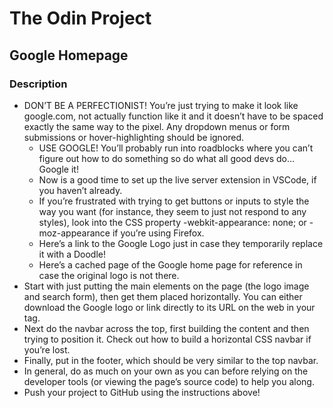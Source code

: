 # The Odin Project
## Google Homepage

### Description

+ DON’T BE A PERFECTIONIST! You’re just trying to make it look like google.com, not actually function like it and it doesn’t have to be spaced exactly the same way to the pixel. Any dropdown menus or form submissions or hover-highlighting should be ignored.
	- USE GOOGLE! You’ll probably run into roadblocks where you can’t figure out how to do something so do what all good devs do… Google it!
	- Now is a good time to set up the live server extension in VSCode, if you haven’t already.
	- If you’re frustrated with trying to get buttons or inputs to style the way you want (for instance, they seem to just not respond to any styles), look into the CSS property -webkit-appearance: none; or -moz-appearance if you’re using Firefox.
	- Here’s a link to the Google Logo just in case they temporarily replace it with a Doodle!
	- Here’s a cached page of the Google home page for reference in case the original logo is not there.
+ Start with just putting the main elements on the page (the logo image and search form), then get them placed horizontally. You can either download the Google logo or link directly to its URL on the web in your <img> tag.
+ Next do the navbar across the top, first building the content and then trying to position it. Check out how to build a horizontal CSS navbar if you’re lost.
+ Finally, put in the footer, which should be very similar to the top navbar.
+ In general, do as much on your own as you can before relying on the developer tools (or viewing the page’s source code) to help you along.
+ Push your project to GitHub using the instructions above!
